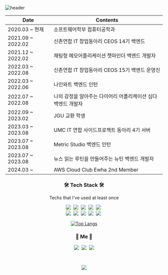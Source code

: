 ![header](https://capsule-render.vercel.app/api?type=soft&color=auto&height=150&section=header&text=ChaeriKim&fontSize=70&animation=twinkling)

|	Date |	Contents|	
|--|---|
|2020.03 ~ 현재|	소프트웨어학부 컴퓨터공학과	| 
|2021.09 ~ 2022.02|	신촌연합 IT 창업동아리 CEOS 14기 백엔드|
|2021.12 ~ 2022.02| 채팅형 메모어플리케이션 챗마인더 백엔드 개발자|
|2022.03 ~ 2022.08|	신촌연합 IT 창업동아리 CEOS 15기 백엔드 운영진|
|2022.03 ~ 2022.06|	나인와트 백엔드 인턴|
|2022.07 ~ 2022.08| 나의 감정을 알아주는 다이어리 어플리케이션 심다 백엔드 개발자|
|2022.09 ~ 2023.02|	JGU 교환 학생	 |
|2023.03 ~ 2023.08|	UMC IT 연합 사이드프로젝트 동아리 4기 서버	 |
|2023.07 ~ 2023.08|	Metric Studio 백엔드 인턴	 |
|2023.07 ~ 2023.08|	뉴스 읽는 루틴을 만들어주는 뉴틴 백엔드 개발자	 |
|2024.03 ~ |	AWS Cloud Club Ewha 2nd	Member |

<h3 align="center">🛠 Tech Stack 🛠</h3>

<p align="center"> Techs that I've used at least once </p>

<p align="center">
  <img src="https://img.shields.io/badge/Python-3766AB?style=flat-square&logo=Python&logoColor=white"/></a>&nbsp 
  <img src="https://img.shields.io/badge/Java-007396?style=flat-square&logo=Java&logoColor=white"/></a>&nbsp 
  <img src="https://img.shields.io/badge/C-A8B9CC?style=flat-square&logo=C&logoColor=white"/></a>&nbsp 
  <img src="https://img.shields.io/badge/Javascript-ffb13b?style=flat-square&logo=javascript&logoColor=white"/></a>&nbsp 
  <img src="https://img.shields.io/badge/css-1572B6?style=flat-square&logo=css3&logoColor=white"/></a>&nbsp 
  <br>
  <img src="https://img.shields.io/badge/Django-092E20?style=flat-square&logo=Django&logoColor=white"/></a>&nbsp 
  <img src="https://img.shields.io/badge/Mysql-E6B91E?style=flat-square&logo=MySql&logoColor=white"/></a>&nbsp 
  <img src="https://img.shields.io/badge/PostgreSQL-4169E1?style=flat-square&logo=PostgreSQL&logoColor=white"/></a>&nbsp 
  <img src="https://img.shields.io/badge/aws-333664?style=flat-square&logo=amazon-aws&logoColor=white"/></a>&nbsp 
  <img src="https://img.shields.io/badge/SpringBoot-6DB33F?style=flat-square&logo=Spring&logoColor=white"/></a>&nbsp
  
</p>


<!--
<br>
<h3 align="center">🪄 Blog 🪄</h3>

<div align="center" style="text-align:center">

  [![Velog's GitHub stats](https://velog-readme-stats.vercel.app/api?name=chaeri93&tag=SMTP)](https://velog.io/@chaeri93)
  [![Velog's GitHub stats](https://velog-readme-stats.vercel.app/api?name=chaeri93)](https://velog.io/@chaeri93)

</div>

<br>
-->


<div align="center" style="text-align:center">
  
  [![Top Langs](https://github-readme-stats.vercel.app/api/top-langs/?username=chaeri93&layout=compact)](https://github.com/chaeri93/github-readme-stats)

</div>

<h3 align="center"> 🧸 Me 🧸 </h3>
<p align="center">
  <a href="https://velog.io/@chaeri93"><img src="https://img.shields.io/badge/Tech%20Blog-11B48A?style=flat-square&logo=Vimeo&logoColor=white&link=https://velog.io/@chaeri93"/></a>&nbsp
  <a href="https://www.instagram.com/chaeri93/"><img src="https://img.shields.io/badge/Instagram-E4405F?style=flat-square&logo=Instagram&logoColor=white&link=https://www.instagram.com/chaeri93/"/></a>&nbsp
  <a href="mailto:chaeri9813@gmail.com"><img src="https://img.shields.io/badge/Gmail-d14836?style=flat-square&logo=Gmail&logoColor=white&link=chaeri9813@gmail.com"/></a>
</p>
<br>

<p align="center">
  <a href="https://hits.seeyoufarm.com"><img src="https://hits.seeyoufarm.com/api/count/incr/badge.svg?url=https%3A%2F%2Fgithub.com%2Fchaeri93&count_bg=%23ED6DA3&title_bg=%2386757E&icon=github.svg&icon_color=%23E1DEDE&title=hits&edge_flat=false"/></a>
</p>



<!-- Here are some ideas to get you started:

- 🌱 I’m currently learning ...
- 👯 I’m looking to collaborate on ...
- 🤔 I’m looking for help with ...
- 💬 Ask me about ...
- 📫 How to reach me: ...
- 😄 Pronouns: ...
- ⚡ Fun fact: ...
 -->
